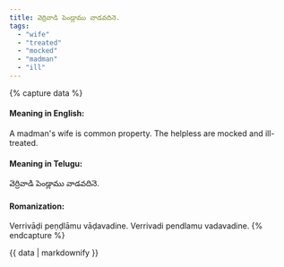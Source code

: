```yaml
---
title: వెర్రివాడి పెండ్లాము వాడవదినె.
tags:
  - "wife"
  - "treated"
  - "mocked"
  - "madman"
  - "ill"
---
```


{% capture data %}
#### Meaning in English:
A madman's wife is common property.
The helpless are mocked and ill-treated.

#### Meaning in Telugu:
వెర్రివాడి పెండ్లాము వాడవదినె.

#### Romanization:
Verrivāḍi peṇḍlāmu vāḍavadine.
Verrivadi pendlamu vadavadine.
{% endcapture %}

{{ data | markdownify }}

